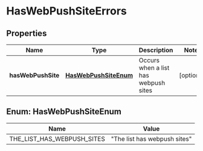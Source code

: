 

# HasWebPushSiteErrors

## Properties

Name | Type | Description | Notes
------------ | ------------- | ------------- | -------------
**hasWebPushSite** | [**HasWebPushSiteEnum**](#HasWebPushSiteEnum) | Occurs when a list has webpush sites |  [optional]



## Enum: HasWebPushSiteEnum

Name | Value
---- | -----
THE_LIST_HAS_WEBPUSH_SITES | &quot;The list has webpush sites&quot;



